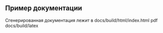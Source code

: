 ## Пример документации
Сгенерированная документация лежит в docs/build/html/index.html
pdf docs/build/latex
